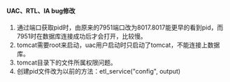 #### UAC、RTL、IA bug修改
1. 通过端口获取pid时，由原来的7951端口改为8017.8017能更早的看到pid，而7951时在数据库连接成功后才会打开，比较慢。
2. tomcat需要root来启动，uac用户启动时只启动了tomcat，不能连接上数据库。
3. tomcat目录下的文件所属权限问题。
4. 创建pid文件改为以前的方法：etl_service("config", output)
